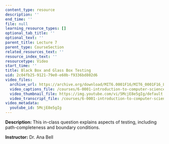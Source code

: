 ```yaml
---
content_type: resource
description: ''
end_time: ''
file: null
learning_resource_types: []
optional_tab_title: ''
optional_text: ''
parent_title: Lecture 7
parent_type: CourseSection
related_resources_text: ''
resource_index_text: ''
resourcetype: Video
start_time: ''
title: Black Box and Glass Box Testing
uid: 2c04fb25-9121-79e0-e60b-f9336bd802d6
video_files:
  archive_url: https://archive.org/download/MIT6.0001F16/MIT6_0001F16_Lecture_07_exercise_01_300k.mp4
  video_captions_file: /courses/6-0001-introduction-to-computer-science-and-programming-in-python-fall-2016/8cfa58ae2ed1570d83fe3190d4a0fa61_5McjE8e5gIg.vtt
  video_thumbnail_file: https://img.youtube.com/vi/5McjE8e5gIg/default.jpg
  video_transcript_file: /courses/6-0001-introduction-to-computer-science-and-programming-in-python-fall-2016/48fd374fa4658f73ac6bc3839ea389ad_5McjE8e5gIg.pdf
video_metadata:
  youtube_id: 5McjE8e5gIg
---
```




**Description:** This in-class question explains aspects of testing, including path-completeness and boundary conditions.

**Instructor:** Dr. Ana Bell
